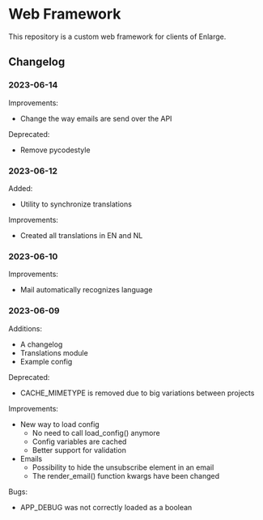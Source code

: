 # Web Framework

This repository is a custom web framework for clients of Enlarge.

## Changelog

### 2023-06-14

Improvements:
- Change the way emails are send over the API

Deprecated:
- Remove pycodestyle

### 2023-06-12

Added:
- Utility to synchronize translations

Improvements:
- Created all translations in EN and NL

### 2023-06-10

Improvements:
- Mail automatically recognizes language

### 2023-06-09

Additions:
- A changelog
- Translations module
- Example config

Deprecated:
- CACHE_MIMETYPE is removed due to big variations between projects

Improvements:
- New way to load config
    - No need to call load_config() anymore
    - Config variables are cached
    - Better support for validation
- Emails
    - Possibility to hide the unsubscribe element in an email
    - The render_email() function kwargs have been changed

Bugs:
- APP_DEBUG was not correctly loaded as a boolean